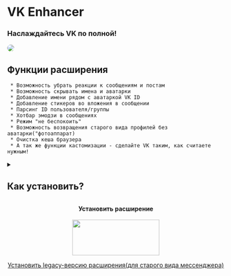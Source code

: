 # VK Enhancer
### Наслаждайтесь VK по полной!
<a href="https://vk.com/vkenhancer"><img style="border-radius:8px;" src="https://nimble-wisp-54a226.netlify.app/main.png"></a>
## Функции расширения
```
 * Возможность убрать реакции к сообщениям и постам
 * Возможность скрывать имена и аватарки
 * Добавление имени рядом с аватаркой VK ID
 * Добавление стикеров во вложения в сообщении
 * Парсинг ID пользователя/группы
 * Хотбар эмодзи в сообщениях
 * Режим "не беспокоить"
 * Возможность возвращения старого вида профилей без аватарки("фотоаппарат)
 * Очистка кеша браузера
 * А так же функции кастомизации - сделайте VK таким, как считаете нужным!
```
<details>
<summary><h2>Как установить?</h2></summary>

```
Для установки пролистайте в самый низ страницы и нажмите на кнопку "Установить"
```
<p align="center">
  <img src="https://sun9-41.userapi.com/impg/M5khrsIji2bZ8-CdKqJSa3NTXjBpYtGZpqiiVQ/Va-70lpfJFQ.jpg?size=487x284&quality=95&sign=9a5717468fa5e91c2abd50ab1a176528&type=album">
</p>

```
После того, как вы скачали архив, распакуйте его, нажав «Извлечь в VK.Enhancer\»
```
<p align="center">
  <img src="https://sun9-57.userapi.com/impg/xAxJRlsYFR2X6YmjY9pnnDMNK2X7d2bPNUt_Pw/PmNV0MJfbc8.jpg?size=472x44&quality=95&sign=9768bbcee7c3e4d45c901923d74d318a&type=album">
</p>

```
Далее заходим в Ваш браузер и в адресную строку вписываем chrome://extensions/ в адресную
строку
```
<p align="center">
  <img src="https://sun9-76.userapi.com/impg/wbWdDIqtPB6rTVcKVtFDJyZQsuQ1corXKlXovg/bWzuCGNUCvQ.jpg?size=264x62&quality=95&sign=260fc5a2351257e9c6e8ceb55e66ba9d&type=album">
</p>

```
Далее нам необходимо активировать режим разработчика, чтобы мы смогли установить расширение
```

<p align="center">
  <img src="https://sun9-8.userapi.com/impg/LSTo15RUaE7L81qtQ3PGdzrHJKpilFEtKiY82w/Fk1lBOGKfmU.jpg?size=374x63&quality=95&sign=bcea85bf91ac7dbf1860c40cfebc372d&type=album">
</p>

```
После того, как вы активировали режим разработчика, нужно нажать на кнопку «Загрузить
распакованное расширение», затем, выбрать папку с расширением и нажать «Выбор папки»
```
<p align="center">
  <img src="https://sun9-64.userapi.com/impg/P4l_FTHNxj9G_1Qfi6YbtGWzq-wn8WIXuuDBZw/mgdrYtFZPvo.jpg?size=1372x734&quality=95&sign=1af82560b386af74752f9b039609fe90&type=album">
</p>

```
И выбираем папку расширения так, чтобы внизу было написано VK Enhancer - вторая папка в
архиве
```

Готово! Расширение установлено!
<p align="center">
  <img src="https://sun9-51.userapi.com/impg/lGq5thKQ2-LF_svUoedES4XEWt-rgRBS4HvVqQ/RT9CvC4Cma4.jpg?size=689x736&quality=95&sign=56f9367b72f0678196a289a2c55c8870&type=album">
</p>
<p align="center">
  <strong>P.S. Не забудьте закрепить расширение для более удобного доступа 😉</strong>
  </br>
  </br>
  <img src="https://sun9-48.userapi.com/impg/5rGoDVWaSWYAR9_4aB5WJYLAQeqdaswre6Guwg/DthwKdQJ7Bg.jpg?size=230x49&quality=95&sign=00022ec72a04974290675c61a981efe1&type=album">
</p>
</details>
<p align="center"><strong>Установить расширение</strong></br></br>
<a href="https://github.com/maxhack1337/vk_enhancer/releases/download/v2.8/VK.Enhancer.zip">
  <img src="https://nimble-wisp-54a226.netlify.app/download.png" width="202" height="83">
</a></p>
<p align="center"><a href="https://github.com/maxhack1337/vk_enhancer/releases/download/v1.0/VK.Enhancer.Legacy.zip">Установить legacy-версию расширения(для старого вида мессенджера)</a></p>
<div>
  
<div>
